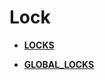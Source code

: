 # Lock<a name="EN-US_TOPIC_0257854576"></a>

-   **[LOCKS](locks.md)**  

-   **[GLOBAL\_LOCKS](global_locks.md)**  


